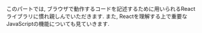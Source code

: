 このパートでは, ブラウザで動作するコードを記述するために用いられるReactライブラリに慣れ親しんでいただきます.
また, Reactを理解する上で重要なJavaScriptの機能についても見ていきます.